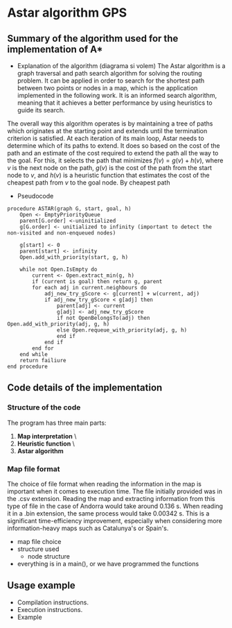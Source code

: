 # Astar algorithm GPS

## Summary of the algorithm used for the implementation of A*
- Explanation of the algorithm (diagrama si volem)
The Astar algorithm is a graph traversal and path search algorithm for solving the routing problem. It can be applied in order to search for the shortest path between two points or nodes in a map, which is the application implemented in the following work. It is an informed search algorithm, meaning that it achieves a better performance by using heuristics to guide its search.

The overall way this algorithm operates is by maintaining a tree of paths which originates at the starting point and extends until the termination criterion is satisfied. At each iteration of its main loop, Astar needs to determine which of its paths to extend. It does so based on the cost of the path and an estimate of the cost required to extend the path all the way to the goal. For this, it selects the path that minimizes $f(v) = g(v) + h(v)$, where $v$ is the next node on the path, $g(v)$ is the cost of the path from the start node to $v$, and $h(v)$ is a heuristic function that estimates the cost of the cheapest path from $v$ to the goal node. By cheapest path 

- Pseudocode
```
procedure ASTAR(graph G, start, goal, h)
    Open <- EmptyPriorityQueue
    parent[G.order] <-uninitialized
    g[G.order] <- unitialized to infinity (important to detect the non-visited and non-enqueued nodes)

    g[start] <- 0
    parent[start] <- infinity
    Open.add_with_priority(start, g, h)

    while not Open.IsEmpty do
        current <- Open.extract_min(g, h)
        if (current is goal) then return g, parent
        for each adj in current.neighbours do
            adj_new_try_gScore <- g[current] + w(current, adj)
            if adj_new_try_gScore < g[adj] then
                parent[adj] <- current
                g[adj] <- adj_new_try_gScore
                if not OpenBelongsTo(adj) then Open.add_with_priority(adj, g, h)
                else Open.requeue_with_priority(adj, g, h)
                end if
            end if
        end for
    end while
    return failiure
end procedure
```

## Code details of the implementation

### Structure of the code
The program has three main parts:
1. **Map interpretation** \\
2. **Heuristic function** \\
3. **Astar algorithm**

### Map file format
The choice of file format when reading the information in the map is important when it comes to execution time. The file initially provided was in the .csv extension. Reading the map and extracting information from this type of file in the case of Andorra would take around 0.136 s. When reading it in a .bin extension, the same process would take 0.00342 s. This is a significant time-efficiency improvement, especially when considering more information-heavy maps such as Catalunya's or Spain's.

- map file choice
- structure used
    - node structure
- everything is in a main(), or we have programmed the functions

## Usage example
- Compilation instructions.
- Execution instructions.
- Example